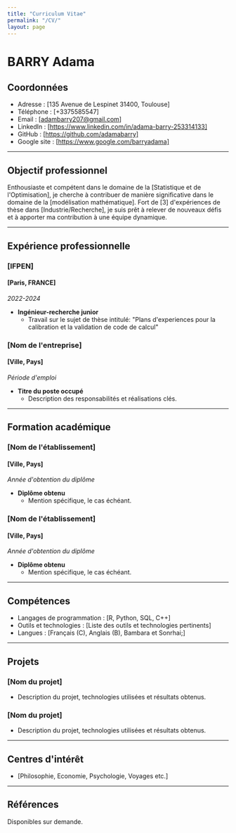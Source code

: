```yaml
---
title: "Curriculum Vitae"
permalink: "/CV/"
layout: page
---
```


# BARRY Adama 
## Coordonnées
- Adresse : [135 Avenue de Lespinet 31400, Toulouse]
- Téléphone : [+3375585547]
- Email : [adambarry207@gmail.com]
- LinkedIn : [https://www.linkedin.com/in/adama-barry-253314133]
- GitHub : [https://github.com/adamabarry]
- Google site : [https://www.google.com/barryadama]

---

## Objectif professionnel
Enthousiaste et compétent dans le domaine de la [Statistique et de l'Optimisation], je cherche à contribuer de manière significative dans le domaine de la [modélisation mathématique]. Fort de [3] d'expériences de thèse dans [Industrie/Recherche], je suis prêt à relever de nouveaux défis et à apporter ma contribution à une équipe dynamique.

---

## Expérience professionnelle

### [IFPEN]
#### [Paris, FRANCE]
*2022-2024*

- **Ingénieur-recherche junior**
  - Travail sur le sujet de thèse intitulé: "Plans d'experiences pour la calibration et la validation de code de calcul"

### [Nom de l'entreprise]
#### [Ville, Pays]
*Période d'emploi*

- **Titre du poste occupé**
  - Description des responsabilités et réalisations clés.

---

## Formation académique

### [Nom de l'établissement]
#### [Ville, Pays]
*Année d'obtention du diplôme*

- **Diplôme obtenu**
  - Mention spécifique, le cas échéant.

### [Nom de l'établissement]
#### [Ville, Pays]
*Année d'obtention du diplôme*

- **Diplôme obtenu**
  - Mention spécifique, le cas échéant.

---

## Compétences
- Langages de programmation : [R, Python, SQL, C++]
- Outils et technologies : [Liste des outils et technologies pertinents]
- Langues : [Français (C), Anglais (B), Bambara et Sonrhai;]

---

## Projets
### [Nom du projet]
- Description du projet, technologies utilisées et résultats obtenus.

### [Nom du projet]
- Description du projet, technologies utilisées et résultats obtenus.

---

## Centres d'intérêt
- [Philosophie, Economie, Psychologie, Voyages etc.]

---

## Références
Disponibles sur demande.
